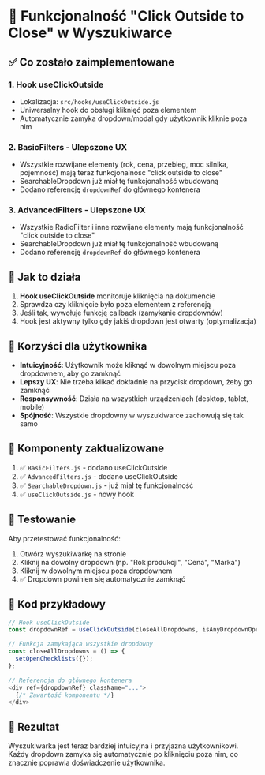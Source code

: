 # 🎯 Funkcjonalność "Click Outside to Close" w Wyszukiwarce

## ✅ Co zostało zaimplementowane

### 1. **Hook useClickOutside**
- Lokalizacja: `src/hooks/useClickOutside.js`
- Uniwersalny hook do obsługi kliknięć poza elementem
- Automatycznie zamyka dropdown/modal gdy użytkownik kliknie poza nim

### 2. **BasicFilters - Ulepszone UX**
- Wszystkie rozwijane elementy (rok, cena, przebieg, moc silnika, pojemność) mają teraz funkcjonalność "click outside to close"
- SearchableDropdown już miał tę funkcjonalność wbudowaną
- Dodano referencję `dropdownRef` do głównego kontenera

### 3. **AdvancedFilters - Ulepszone UX**
- Wszystkie RadioFilter i inne rozwijane elementy mają funkcjonalność "click outside to close"
- SearchableDropdown już miał tę funkcjonalność wbudowaną
- Dodano referencję `dropdownRef` do głównego kontenera

## 🚀 Jak to działa

1. **Hook useClickOutside** monitoruje kliknięcia na dokumencie
2. Sprawdza czy kliknięcie było poza elementem z referencją
3. Jeśli tak, wywołuje funkcję callback (zamykanie dropdownów)
4. Hook jest aktywny tylko gdy jakiś dropdown jest otwarty (optymalizacja)

## 📱 Korzyści dla użytkownika

- **Intuicyjność**: Użytkownik może kliknąć w dowolnym miejscu poza dropdownem, aby go zamknąć
- **Lepszy UX**: Nie trzeba klikać dokładnie na przycisk dropdown, żeby go zamknąć
- **Responsywność**: Działa na wszystkich urządzeniach (desktop, tablet, mobile)
- **Spójność**: Wszystkie dropdowny w wyszukiwarce zachowują się tak samo

## 🔧 Komponenty zaktualizowane

1. ✅ `BasicFilters.js` - dodano useClickOutside
2. ✅ `AdvancedFilters.js` - dodano useClickOutside  
3. ✅ `SearchableDropdown.js` - już miał tę funkcjonalność
4. ✅ `useClickOutside.js` - nowy hook

## 🧪 Testowanie

Aby przetestować funkcjonalność:

1. Otwórz wyszukiwarkę na stronie
2. Kliknij na dowolny dropdown (np. "Rok produkcji", "Cena", "Marka")
3. Kliknij w dowolnym miejscu poza dropdownem
4. ✅ Dropdown powinien się automatycznie zamknąć

## 📝 Kod przykładowy

```javascript
// Hook useClickOutside
const dropdownRef = useClickOutside(closeAllDropdowns, isAnyDropdownOpen);

// Funkcja zamykająca wszystkie dropdowny
const closeAllDropdowns = () => {
  setOpenChecklists({});
};

// Referencja do głównego kontenera
<div ref={dropdownRef} className="...">
  {/* Zawartość komponentu */}
</div>
```

## 🎉 Rezultat

Wyszukiwarka jest teraz bardziej intuicyjna i przyjazna użytkownikowi. Każdy dropdown zamyka się automatycznie po kliknięciu poza nim, co znacznie poprawia doświadczenie użytkownika.
